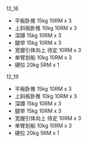 12_16

* 平板卧推
15kg 10RM x 3
* 上斜板卧推
10kg 10RM x 3
* 深蹲
15kg 10RM x 3
* 腿举
15kg 10RM x 3
* 宽握引体向上
待定  10RM x 3
* 单臂划船
10kg 10RM x 3
* 硬拉
20kg 5RM x 1

12_19

* 平板卧推
15kg 10RM x 3
* 上斜板卧推
10kg 10RM x 3
* 深蹲
15kg 10RM x 3
* 腿举
15kg 10RM x 3
* 宽握引体向上
待定  10RM x 3
* 单臂划船
10kg 10RM x 3
* 硬拉
20kg 5RM x 1  
